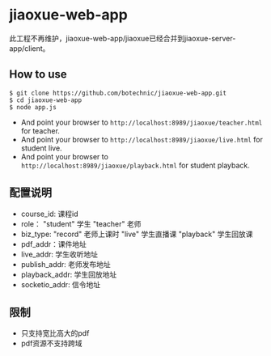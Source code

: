 # jiaoxue-web-app

此工程不再维护，jiaoxue-web-app/jiaoxue已经合并到jiaoxue-server-app/client。

## How to use

```
$ git clone https://github.com/botechnic/jiaoxue-web-app.git
$ cd jiaoxue-web-app
$ node app.js
```

* And point your browser to `http://localhost:8989/jiaoxue/teacher.html` for teacher. 
* And point your browser to `http://localhost:8989/jiaoxue/live.html` for student live. 
* And point your browser to `http://localhost:8989/jiaoxue/playback.html` for student playback. 

## 配置说明
* course_id: 课程id
* role：
"student" 学生
"teacher" 老师
* biz_type:
"record" 老师上课时
"live" 学生直播课
"playback" 学生回放课
* pdf_addr：课件地址
* live_addr: 学生收听地址
* publish_addr: 老师发布地址
* playback_addr: 学生回放地址
* socketio_addr: 信令地址

## 限制
* 只支持宽比高大的pdf
* pdf资源不支持跨域

